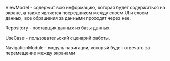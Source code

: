 ViewModel - содержит всю информацию, которая будет содержаться на экране, а также является посредником между
слоем UI и слоем данных, все обращения за данными проходят через нее.

Repository - поставщик данных из базы данных.

UseCase - пользовательский сценарий работы.

NavigationModule - модуль навигации, который будет отвечать за перемещение между экранами